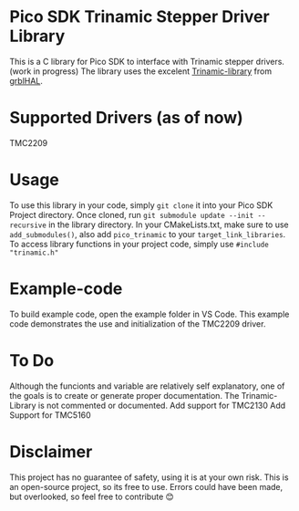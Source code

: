 # Pico SDK Trinamic Stepper Driver Library

This is a C library for Pico SDK to interface with Trinamic stepper drivers. (work in progress)
The library uses the excelent [Trinamic-library](https://github.com/terjeio/Trinamic-library) from [grblHAL](https://github.com/grblHAL).

# Supported Drivers (as of now)

TMC2209

# Usage

To use this library in your code, simply `git clone` it into your Pico SDK Project directory. Once cloned, run `git submodule update --init --recursive` in the library directory.
In your CMakeLists.txt, make sure to use `add_submodules()`, also add `pico_trinamic` to your `target_link_libraries`. To access library functions in your project code, simply use `#include "trinamic.h"`

# Example-code

To build example code, open the example folder in VS Code. This example code demonstrates the use and initialization of the TMC2209 driver.

# To Do

Although the funcionts and variable are relatively self explanatory, one of the goals is to create or generate proper documentation. The Trinamic-Library is not commented or documented.
Add support for TMC2130
Add Support for TMC5160

# Disclaimer

This project has no guarantee of safety, using it is at your own risk. This is an open-source project, so its free to use. 
Errors could have been made, but overlooked, so feel free to contribute :blush:
